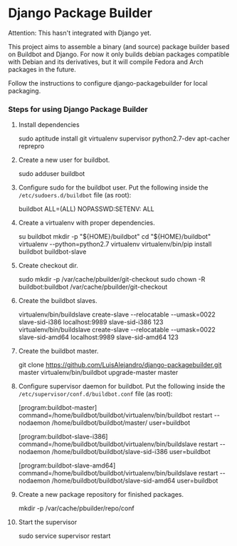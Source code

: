 Django Package Builder
======================

Attention: This hasn't integrated with Django yet.

This project aims to assemble a binary (and source) package builder based on Buildbot and Django. For now it only builds debian packages compatible with Debian and its derivatives, but it will compile Fedora and Arch packages in the future.

Follow the instructions to configure django-packagebuilder for local packaging.

### Steps for using Django Package Builder

1. Install dependencies

    sudo aptitude install git virtualenv supervisor python2.7-dev apt-cacher reprepro

2. Create a new user for buildbot.

    sudo adduser buildbot

3. Configure sudo for the buildbot user. Put the following inside the ``/etc/sudoers.d/buildbot`` file (as root):

    buildbot ALL=(ALL) NOPASSWD:SETENV: ALL

4. Create a virtualenv with proper dependencies.

    su buildbot
    mkdir -p "${HOME}/buildbot"
    cd "${HOME}/buildbot"
    virtualenv --python=python2.7 virtualenv
    virtualenv/bin/pip install buildbot buildbot-slave

5. Create checkout dir.

    sudo mkdir -p /var/cache/pbuilder/git-checkout
    sudo chown -R buildbot:buildbot /var/cache/pbuilder/git-checkout

6. Create the buildbot slaves.

    virtualenv/bin/buildslave create-slave --relocatable --umask=0022 slave-sid-i386 localhost:9989 slave-sid-i386 123
    virtualenv/bin/buildslave create-slave --relocatable --umask=0022 slave-sid-amd64 localhost:9989 slave-sid-amd64 123


7. Create the buildbot master.

    git clone https://github.com/LuisAlejandro/django-packagebuilder.git master
    virtualenv/bin/buildbot upgrade-master master

8. Configure supervisor daemon for buildbot. Put the following inside the ``/etc/supervisor/conf.d/buildbot.conf`` file (as root):

    [program:buildbot-master]
    command=/home/buildbot/buildbot/virtualenv/bin/buildbot restart --nodaemon /home/buildbot/buildbot/master/
    user=buildbot

    [program:buildbot-slave-i386]
    command=/home/buildbot/buildbot/virtualenv/bin/buildslave restart --nodaemon /home/buildbot/buildbot/slave-sid-i386
    user=buildbot

    [program:buildbot-slave-amd64]
    command=/home/buildbot/buildbot/virtualenv/bin/buildslave restart --nodaemon /home/buildbot/buildbot/slave-sid-amd64
    user=buildbot

9. Create a new package repository for finished packages.

    mkdir -p /var/cache/pbuilder/repo/conf



10. Start the supervisor

    sudo service supervisor restart

